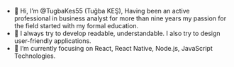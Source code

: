  - 👋 Hi, I’m @TugbaKes55 (Tuğba KEŞ), Having been an active professional in business analyst for more than nine years my passion for the field started with my formal education. 
 - 🔭 I always try to develop readable, understandable. I also try to design user-friendly applications.
 - 💞️ I’m currently focusing on React, React Native, Node.js, JavaScript Technologies.

